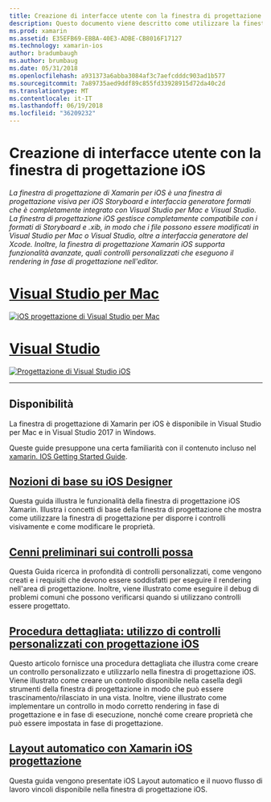 ```yaml
---
title: Creazione di interfacce utente con la finestra di progettazione iOS
description: Questo documento viene descritto come utilizzare la finestra di progettazione di Xamarin per iOS per compilare l'interfaccia utente dell'app con storyboard e i file .xib. Fornisca un collegamento ai documenti che illustrano la disponibilità dello strumento, la funzionalità di base, i controlli possa e forniscono procedure dettagliate della sua applicazione.
ms.prod: xamarin
ms.assetid: E35EFB69-EBBA-40E3-ADBE-CB8016F17127
ms.technology: xamarin-ios
author: bradumbaugh
ms.author: brumbaug
ms.date: 05/31/2018
ms.openlocfilehash: a931373a6abba3084af3c7aefcdddc903ad1b577
ms.sourcegitcommit: 7a89735aed9ddf89c855fd33928915d72da40c2d
ms.translationtype: MT
ms.contentlocale: it-IT
ms.lasthandoff: 06/19/2018
ms.locfileid: "36209232"
---
```

# <a name="building-user-interfaces-with-the-ios-designer"></a>Creazione di interfacce utente con la finestra di progettazione iOS

_La finestra di progettazione di Xamarin per iOS è una finestra di progettazione visiva per iOS Storyboard e interfaccia generatore formati che è completamente integrato con Visual Studio per Mac e Visual Studio. La finestra di progettazione iOS gestisce completamente compatibile con i formati di Storyboard e .xib, in modo che i file possono essere modificati in Visual Studio per Mac o Visual Studio, oltre a interfaccia generatore del Xcode. Inoltre, la finestra di progettazione Xamarin iOS supporta funzionalità avanzate, quali controlli personalizzati che eseguono il rendering in fase di progettazione nell'editor._

# <a name="visual-studio-for-mactabmacos"></a>[Visual Studio per Mac](#tab/macos)

[![iOS progettazione di Visual Studio per Mac](images/designer-vsmac-sml.png "iOS progettazione")](images/designer-vsmac.png#lightbox)

# <a name="visual-studiotabwindows"></a>[Visual Studio](#tab/windows)

[![Progettazione di Visual Studio iOS](images/designer-vs.png "iOS progettazione")](images/designer-vs.png#lightbox)

-----

## <a name="availability"></a>Disponibilità

La finestra di progettazione di Xamarin per iOS è disponibile in Visual Studio per Mac e in Visual Studio 2017 in Windows.

Queste guide presuppone una certa familiarità con il contenuto incluso nel [xamarin. IOS Getting Started Guide](~/ios/get-started/index.md).

## <a name="ios-designer-basicsintroductionmd"></a>[Nozioni di base su iOS Designer](introduction.md)

Questa guida illustra le funzionalità della finestra di progettazione iOS Xamarin. Illustra i concetti di base della finestra di progettazione che mostra come utilizzare la finestra di progettazione per disporre i controlli visivamente e come modificare le proprietà.

## <a name="designable-controls-overviewios-designable-controls-overviewmd"></a>[Cenni preliminari sui controlli possa](ios-designable-controls-overview.md)

Questa Guida ricerca in profondità di controlli personalizzati, come vengono creati e i requisiti che devono essere soddisfatti per eseguire il rendering nell'area di progettazione. Inoltre, viene illustrato come eseguire il debug di problemi comuni che possono verificarsi quando si utilizzano controlli essere progettato.

## <a name="walkthrough---using-custom-controls-with-ios-designerios-designable-controls-walkthroughmd"></a>[Procedura dettagliata: utilizzo di controlli personalizzati con progettazione iOS](ios-designable-controls-walkthrough.md)

Questo articolo fornisce una procedura dettagliata che illustra come creare un controllo personalizzato e utilizzarlo nella finestra di progettazione iOS. Viene illustrato come creare un controllo disponibile nella casella degli strumenti della finestra di progettazione in modo che può essere trascinamento/rilasciato in una vista. Inoltre, viene illustrato come implementare un controllo in modo corretto rendering in fase di progettazione e in fase di esecuzione, nonché come creare proprietà che può essere impostata in fase di progettazione.

## <a name="auto-layout-with-the-xamarin-ios-designerdesigner-auto-layoutmd"></a>[Layout automatico con Xamarin iOS progettazione](designer-auto-layout.md)

Questa guida vengono presentate iOS Layout automatico e il nuovo flusso di lavoro vincoli disponibile nella finestra di progettazione iOS.
